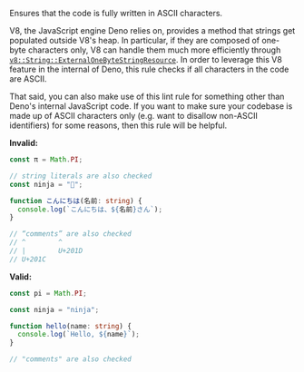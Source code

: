 Ensures that the code is fully written in ASCII characters.

V8, the JavaScript engine Deno relies on, provides a method that strings get
populated outside V8's heap. In particular, if they are composed of one-byte
characters only, V8 can handle them much more efficiently through
[`v8::String::ExternalOneByteStringResource`]. In order to leverage this V8
feature in the internal of Deno, this rule checks if all characters in the code
are ASCII.

[`v8::String::ExternalOneByteStringResource`]: https://v8.github.io/api/head/classv8_1_1String_1_1ExternalOneByteStringResource.html

That said, you can also make use of this lint rule for something other than
Deno's internal JavaScript code. If you want to make sure your codebase is made
up of ASCII characters only (e.g. want to disallow non-ASCII identifiers) for
some reasons, then this rule will be helpful.

**Invalid:**

```typescript
const π = Math.PI;

// string literals are also checked
const ninja = "🥷";

function こんにちは(名前: string) {
  console.log(`こんにちは、${名前}さん`);
}

// “comments” are also checked
// ^        ^
// |        U+201D
// U+201C
```

**Valid:**

```typescript
const pi = Math.PI;

const ninja = "ninja";

function hello(name: string) {
  console.log(`Hello, ${name}`);
}

// "comments" are also checked
```
